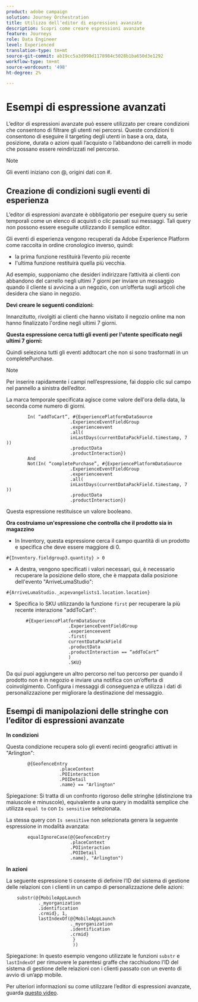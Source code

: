 ```yaml
---
product: adobe campaign
solution: Journey Orchestration
title: Utilizzo dell’editor di espressioni avanzate
description: Scopri come creare espressioni avanzate
feature: Journeys
role: Data Engineer
level: Experienced
translation-type: tm+mt
source-git-commit: ab19cc5a3d998d1178984c5028b1ba650d3e1292
workflow-type: tm+mt
source-wordcount: '498'
ht-degree: 2%

---
```



# Esempi di espressione avanzati

L’editor di espressioni avanzate può essere utilizzato per creare condizioni che consentono di filtrare gli utenti nei percorsi. Queste condizioni ti consentono di eseguire il targeting degli utenti in base a ora, data, posizione, durata o azioni quali l’acquisto o l’abbandono dei carrelli in modo che possano essere reindirizzati nel percorso.

>[!NOTE]
>
>Gli eventi iniziano con @, origini dati con #.

## Creazione di condizioni sugli eventi di esperienza

L’editor di espressioni avanzate è obbligatorio per eseguire query su serie temporali come un elenco di acquisti o clic passati sui messaggi. Tali query non possono essere eseguite utilizzando il semplice editor.

Gli eventi di esperienza vengono recuperati da Adobe Experience Platform come raccolta in ordine cronologico inverso, quindi:

* la prima funzione restituirà l’evento più recente
* l&#39;ultima funzione restituirà quella più vecchia.

Ad esempio, supponiamo che desideri indirizzare l’attività ai clienti con abbandono del carrello negli ultimi 7 giorni per inviare un messaggio quando il cliente si avvicina a un negozio, con un’offerta sugli articoli che desidera che siano in negozio.

**Devi creare le seguenti condizioni:**

Innanzitutto, rivolgiti ai clienti che hanno visitato il negozio online ma non hanno finalizzato l&#39;ordine negli ultimi 7 giorni.

<!--**This expression looks for a specified value in a string value:**

`In (“addToCart”, #{field reference from experience event})`-->

**Questa espressione cerca tutti gli eventi per l&#39;utente specificato negli ultimi 7 giorni:**

Quindi seleziona tutti gli eventi addtocart che non si sono trasformati in un completePurchase.

>[!NOTE]
>
>Per inserire rapidamente i campi nell’espressione, fai doppio clic sul campo nel pannello a sinistra dell’editor.

La marca temporale specificata agisce come valore dell&#39;ora della data, la seconda come numero di giorni.

```
        In( “addToCart”, #{ExperiencePlatformDataSource
                        .ExperienceEventFieldGroup
                        .experienceevent
                        .all(
                        inLastDays(currentDataPackField.timestamp, 7 ))
                        .productData
                        .productInteraction})
        And
        Not(In( “completePurchase”, #{ExperiencePlatformDataSource
                        .ExperienceEventFieldGroup
                        .experienceevent
                        .all(
                        inLastDays(currentDataPackField.timestamp, 7 ))
                        .productData
                        .productInteraction})
```

Questa espressione restituisce un valore booleano.

**Ora costruiamo un&#39;espressione che controlla che il prodotto sia in magazzino**

* In Inventory, questa espressione cerca il campo quantità di un prodotto e specifica che deve essere maggiore di 0.

`#{Inventory.fieldgroup3.quantity} > 0`

* A destra, vengono specificati i valori necessari, qui, è necessario recuperare la posizione dello store, che è mappata dalla posizione dell&#39;evento &quot;ArriveLumaStudio&quot;:

`#{ArriveLumaStudio._acpevangelists1.location.location}`

* Specifica lo SKU utilizzando la funzione `first` per recuperare la più recente interazione &quot;addToCart&quot;:

   ```
       #{ExperiencePlatformDataSource
                       .ExperienceEventFieldGroup
                       .experienceevent
                       .first(
                       currentDataPackField
                       .productData
                       .productInteraction == “addToCart”
                       )
                       .SKU}
   ```

Da qui puoi aggiungere un altro percorso nel tuo percorso per quando il prodotto non è in negozio e inviare una notifica con un’offerta di coinvolgimento. Configura i messaggi di conseguenza e utilizza i dati di personalizzazione per migliorare la destinazione del messaggio.

## Esempi di manipolazioni delle stringhe con l’editor di espressioni avanzate

**In condizioni**

Questa condizione recupera solo gli eventi recinti geografici attivati in &quot;Arlington&quot;:

```
        @{GeofenceEntry
                    .placeContext
                    .POIinteraction
                    .POIDetail
                    .name} == "Arlington"
```

Spiegazione: Si tratta di un confronto rigoroso delle stringhe (distinzione tra maiuscole e minuscole), equivalente a una query in modalità semplice che utilizza `equal to` con `Is sensitive` selezionata.

La stessa query con `Is sensitive` non selezionata genera la seguente espressione in modalità avanzata:

```
        equalIgnoreCase(@{GeofenceEntry
                        .placeContext
                        .POIinteraction
                        .POIDetail
                        .name}, "Arlington")
```

**In azioni**

La seguente espressione ti consente di definire l’ID del sistema di gestione delle relazioni con i clienti in un campo di personalizzazione delle azioni:

```
    substr(@{MobileAppLaunch
            ._myorganization
            .identification
            .crmid}, 1, 
            lastIndexOf(@{MobileAppLaunch
                        ._myorganization
                        .identification
                        .crmid}
                         }
                         ))
```

Spiegazione: In questo esempio vengono utilizzate le funzioni `substr` e `lastIndexOf` per rimuovere le parentesi graffe che racchiudono l’ID del sistema di gestione delle relazioni con i clienti passato con un evento di avvio di un’app mobile.

Per ulteriori informazioni su come utilizzare l’editor di espressioni avanzate, guarda [questo video](https://docs.adobe.com/content/help/en/platform-learn/tutorials/journey-orchestration/create-a-journey.html).

